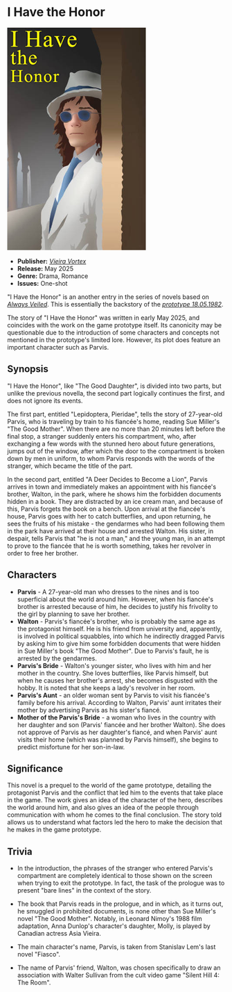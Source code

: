 # I Have the Honor

![I Have the Honor](ihavethehonor.jpg)

- **Publisher:** [*Vieira Vortex*](../vieiravortex.md)
- **Release:** May 2025
- **Genre:** Drama, Romance
- **Issues:** One-shot


"I Have the Honor" is an another entry in the series of novels based on [*Always Veiled*](../alwaysveiled.md). This is essentially the backstory of the [*prototype 18.05.1982*](../prototype.md).

The story of "I Have the Honor" was written in early May 2025, and coincides with the work on the game prototype itself. Its canonicity may be questionable due to the introduction of some characters and concepts not mentioned in the prototype's limited lore. However, its plot does feature an important character such as Parvis.

## Synopsis

"I Have the Honor", like "The Good Daughter", is divided into two parts, but unlike the previous novella, the second part logically continues the first, and does not ignore its events.

The first part, entitled "Lepidoptera, Pieridae", tells the story of 27-year-old Parvis, who is traveling by train to his fiancée's home, reading Sue Miller's "The Good Mother". When there are no more than 20 minutes left before the final stop, a stranger suddenly enters his compartment, who, after exchanging a few words with the stunned hero about future generations, jumps out of the window, after which the door to the compartment is broken down by men in uniform, to whom Parvis responds with the words of the stranger, which became the title of the part.

In the second part, entitled "A Deer Decides to Become a Lion", Parvis arrives in town and immediately makes an appointment with his fiancée's brother, Walton, in the park, where he shows him the forbidden documents hidden in a book. They are distracted by an ice cream man, and because of this, Parvis forgets the book on a bench. Upon arrival at the fiancée's house, Parvis goes with her to catch butterflies, and upon returning, he sees the fruits of his mistake - the gendarmes who had been following them in the park have arrived at their house and arrested Walton. His sister, in despair, tells Parvis that "he is not a man," and the young man, in an attempt to prove to the fiancée that he is worth something, takes her revolver in order to free her brother.

## Characters

- **Parvis** - A 27-year-old man who dresses to the nines and is too superficial about the world around him. However, when his fiancée's brother is arrested because of him, he decides to justify his frivolity to the girl by planning to save her brother.
- **Walton** - Parvis's fiancée's brother, who is probably the same age as the protagonist himself. He is his friend from university and, apparently, is involved in political squabbles, into which he indirectly dragged Parvis by asking him to give him some forbidden documents that were hidden in Sue Miller's book "The Good Mother". Due to Parvis's fault, he is arrested by the gendarmes.
- **Parvis's Bride** - Walton's younger sister, who lives with him and her mother in the country. She loves butterflies, like Parvis himself, but when he causes her brother's arrest, she becomes disgusted with the hobby. It is noted that she keeps a lady's revolver in her room.
- **Parvis's Aunt** - an older woman sent by Parvis to visit his fiancée's family before his arrival. According to Walton, Parvis' aunt irritates their mother by advertising Parvis as his sister's fiancé.
- **Mother of the Parvis's Bride** - a woman who lives in the country with her daughter and son (Parvis' fiancée and her brother Walton). She does not approve of Parvis as her daughter's fiancé, and when Parvis' aunt visits their home (which was planned by Parvis himself), she begins to predict misfortune for her son-in-law.

## Significance

This novel is a prequel to the world of the game prototype, detailing the protagonist Parvis and the conflict that led him to the events that take place in the game. The work gives an idea of ​​the character of the hero, describes the world around him, and also gives an idea of ​​the people through communication with whom he comes to the final conclusion. The story told allows us to understand what factors led the hero to make the decision that he makes in the game prototype.


## Trivia

- In the introduction, the phrases of the stranger who entered Parvis's compartment are completely identical to those shown on the screen when trying to exit the prototype. In fact, the task of the prologue was to present "bare lines" in the context of the story.

- The book that Parvis reads in the prologue, and in which, as it turns out, he smuggled in prohibited documents, is none other than Sue Miller's novel "The Good Mother". Notably, in Leonard Nimoy's 1988 film adaptation, Anna Dunlop's character's daughter, Molly, is played by Canadian actress Asia Vieira.

- The main character's name, Parvis, is taken from Stanislav Lem's last novel "Fiasco".

- The name of Parvis' friend, Walton, was chosen specifically to draw an association with Walter Sullivan from the cult video game "Silent Hill 4: The Room".